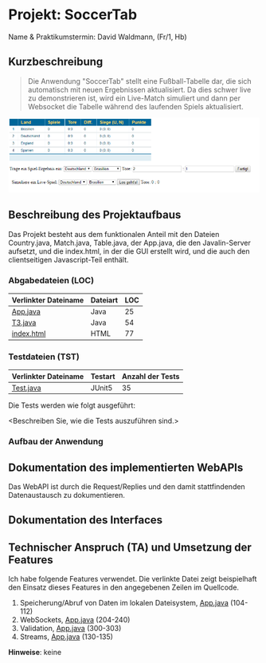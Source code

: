 # Projekt: SoccerTab

Name & Praktikumstermin: David Waldmann, <Matrikelnummer> (Fr/1, Hb)

<Inhaltsverzeichnis>

## Kurzbeschreibung

> Die Anwendung "SoccerTab" stellt eine Fußball-Tabelle dar, die sich automatisch mit neuen Ergebnissen aktualisiert. Da dies schwer live zu demonstrieren ist, wird ein Live-Match simuliert und dann per Websocket die Tabelle während des laufenden Spiels aktualisiert.


![Screenshot](src/main/resources/public/screenshot2.png)

## Beschreibung des Projektaufbaus

Das Projekt besteht aus dem funktionalen Anteil mit den Dateien Country.java, Match.java, Table.java, der App.java, die den Javalin-Server aufsetzt, und die index.html, in der die GUI erstellt wird, und die auch den clientseitigen Javascript-Teil enthält.

### Abgabedateien (LOC)

Verlinkter Dateiname | Dateiart | LOC
---------------------|----------|-----
[App.java](\src\main\java\App.java) | Java | 25
[T3.java](https://git.thm.de/dhzb87/JbX/blob/master/TicTacToe.Spielfeld/src/main/java/tictactoe/T3.java) | Java | 54
[index.html](https://git.thm.de/dhzb87/JbX/blob/master/TicTacToe.Spielfeld/src/main/resources/public/index.html) | HTML | 77

### Testdateien (TST)

Verlinkter Dateiname | Testart | Anzahl der Tests
---------------------|---------|-----------------
[Test.java](\src\test\java\FootballTest.java) | JUnit5 | 35

Die Tests werden wie folgt ausgeführt:

<Beschreiben Sie, wie die Tests auszuführen sind.>

### Aufbau der Anwendung

<Ihre Beschreibung zum Projektaufbau>

## Dokumentation des implementierten WebAPIs

<Ihre Dokumentation dazu>
Das WebAPI ist durch die Request/Replies und den damit stattfindenden Datenaustausch zu dokumentieren.

## Dokumentation des Interfaces

<Ihre Dokumentation dazu>

## Technischer Anspruch (TA) und Umsetzung der Features

Ich habe folgende Features verwendet. Die verlinkte Datei zeigt beispielhaft den Einsatz dieses Features in den angegebenen Zeilen im Quellcode.

1. Speicherung/Abruf von Daten im lokalen Dateisystem, [App.java](/src/main/java/tictactoe/App.java) (104-112)
2. WebSockets, [App.java](/src/main/java/tictactoe/App.java) (204-240)
3. Validation, [App.java](/src/main/java/tictactoe/App.java) (300-303)
4. Streams, [App.java](/src/main/java/tictactoe/App.java) (130-135)

<Ihre Dokumentation zu den Features>


**Hinweise**: keine